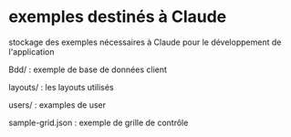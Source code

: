 # exemples destinés à Claude

<p>stockage des exemples nécessaires à Claude pour le développement de l'application</p>

<p>Bdd/ : exemple de base de données client</p>
<p>layouts/ : les layouts utilisés</p>
<p>users/ : examples de user</p>
<p>sample-grid.json : exemple de grille de contrôle</p>
